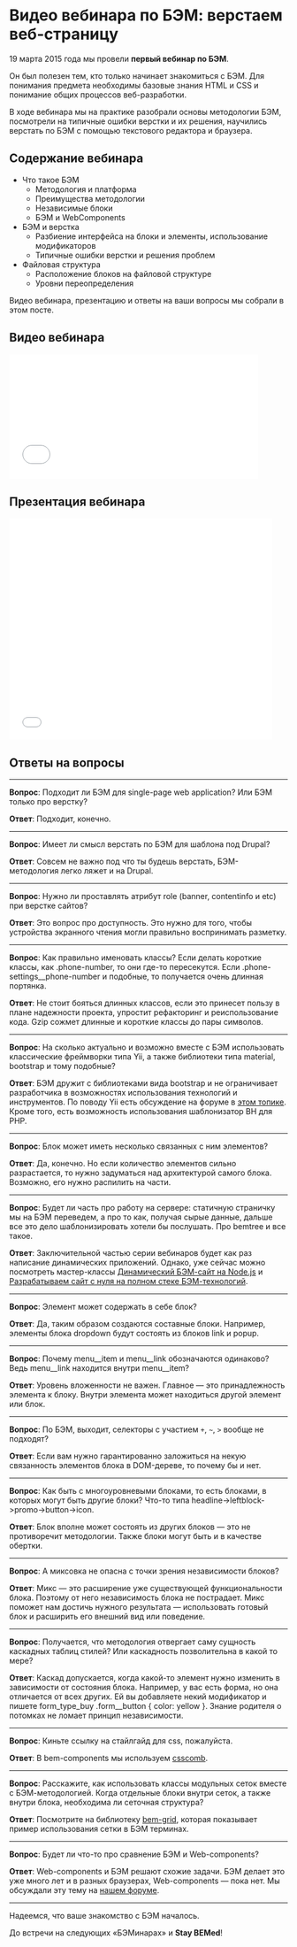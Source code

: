 # Видео вебинара по БЭМ: верстаем веб-страницу

19 марта 2015 года мы провели **первый вебинар по БЭМ**.

Он был полезен тем, кто только начинает знакомиться с БЭМ. Для понимания предмета необходимы базовые знания HTML и CSS и понимание общих процессов веб-разработки.

В ходе вебинара мы на практике разобрали основы методологии БЭМ, посмотрели на типичные ошибки верстки и их решения, научились верстать по БЭМ с помощью текстового редактора и браузера.

## Содержание вебинара

  * Что такое БЭМ
    * Методология и платформа
    * Преимущества методологии
    * Независимые блоки
    * БЭМ и WebComponents
  * БЭМ и верстка
    * Разбиение интерфейса на блоки и элементы, использование модификаторов
    * Типичные ошибки верстки и решения проблем
  * Файловая структура
    * Расположение блоков на файловой структуре
    * Уровни переопределения

Видео вебинара, презентацию и ответы на ваши вопросы мы собрали в этом посте.

##  Видео вебинара

<iframe width="450" height="225" src="//video.yandex.ru/iframe/ya-events/ymhuo1p6qu.5220/" frameborder="0" allowfullscreen="1"></iframe>

##  Презентация вебинара

<iframe src="//www.slideshare.net/slideshow/embed_code/46612303" width="476" height="400" frameborder="0" marginwidth="0" marginheight="0" scrolling="no"></iframe>

## Ответы на вопросы

------
**Вопрос**: Подходит ли БЭМ для single-page web application? Или БЭМ только про верстку?

**Ответ**: Подходит, конечно.

------
**Вопрос**: Имеет ли смысл верстать по БЭМ для шаблона под Drupal?

**Ответ**: Совсем не важно под что ты будешь верстать, БЭМ-методология легко ляжет и на Drupal.

------
**Вопрос**: Нужно ли проставлять атрибут role (banner, contentinfo и etc) при верстке сайтов?

**Ответ**: Это вопрос про доступность. Это нужно для того, чтобы устройства экранного чтения могли правильно воспринимать разметку.

------
**Вопрос**: Как правильно именовать классы? Если делать короткие классы, как .phone-number, то они где-то пересекутся. Если .phone-settings__phone-number и подобные, то получается очень длинная портянка.

**Ответ**: Не стоит бояться длинных классов, если это принесет пользу в плане надежности проекта, упростит рефакторинг и реиспользование кода. Gzip сожмет длинные и короткие классы до пары символов.

------
**Вопрос**: На сколько актуально и возможно вместе с БЭМ использовать классические фреймворки типа Yii, а также библиотеки типа material, bootstrap и тому подобные?

**Ответ**: БЭМ дружит с библиотеками вида bootstrap и не ограничивает разработчика в возможностях использования технологий и инструментов. По поводу Yii есть обсуждение на форуме в [этом топике](https://ru.bem.info/forum/issues/45/). Кроме того, есть возможность использования шаблонизатор ВH для PHP.

------
**Вопрос**: Блок может иметь несколько связанных с ним элементов?

**Ответ**: Да, конечно. Но если количество элементов сильно разрастается, то нужно задуматься над архитектурой самого блока. Возможно, его нужно распилить на части.

------
**Вопрос**: Будет ли часть про работу на сервере: статичную страничку мы на БЭМ переведем, а про то как, получая сырые данные, дальше все это дело шаблонизировать хотели бы послушать. Про bemtree и все такое.

**Ответ**: Заключительной частью серии вебинаров будет как раз написание динамических приложений. Однако, уже сейчас можно посмотреть мастер-классы [Динамический БЭМ-сайт на Node.js](https://events.yandex.ru/lib/talks/1413/) и [Разрабатываем сайт с нуля на полном стеке БЭМ-технологий](https://ru.bem.info/talks/bemup-moscow-2014/#Мастер-класс-Разрабатываем-сайт-с-нуля-на-полном-стеке-БЭМ-технологий--Жека-Константинов-Дима-Белицкий-Слава-Аристов).

------
**Вопрос**: Элемент может содержать в себе блок?

**Ответ**: Да, таким образом создаются составные блоки. Например, элементы блока dropdown будут состоять из блоков link и popup.

------
**Вопрос**: Почему menu__item и menu__link обозначаются одинаково? Ведь menu__link находится внутри menu__item?

**Ответ**: Уровень вложенности не важен. Главное — это принадлежность элемента к блоку. Внутри элемента может находиться другой элемент или блок.

------
**Вопрос**: По БЭМ, выходит, селекторы с участием `+`, `~`, `>` вообще не подходят?

**Ответ**: Если вам нужно гарантированно заложиться на некую связанность элементов блока в DOM-дереве, то почему бы и нет.

------
**Вопрос**: Как быть с многоуровневыми блоками, то есть блоками, в которых могут быть другие блоки? Что-то типа headline->leftblock->promo->button->icon.

**Ответ**: Блок вполне может состоять из других блоков — это не противоречит методологии. Также блоки могут быть и в качестве обертки.

------
**Вопрос**: А миксовка не опасна с точки зрения независимости блоков?

**Ответ**: Микс — это расширение уже существующей функциональности блока. Поэтому от него независимость блока не пострадает. Микс поможет нам достичь нужного результата — использовать готовый блок и расширить его внешний вид или поведение.

------
**Вопрос**: Получается, что методология отвергает саму сущность каскадных таблиц стилей? Или каскадность позволительна в какой то мере?

**Ответ**: Каскад допускается, когда какой-то элемент нужно изменить в зависимости от состояния блока. Например, у вас есть форма, но она отличается от всех других. Ей вы добавляете некий модификатор и пишете form_type_buy .form__button { color: yellow }. Знание родителя о потомках не ломает принцип независимости.

------
**Вопрос**: Киньте ссылку на стайлгайд для css, пожалуйста.

**Ответ**: В bem-components мы используем [csscomb](https://github.com/bem/bem-components/blob/v2/.csscomb.json).

------
**Вопрос**: Расскажите, как использовать классы модульных сеток вместе с БЭМ-методологией. Когда отдельные блоки внутри сеток, а также внутри блока, необходима ли сеточная структура?

**Ответ**: Посмотрите на библиотеку [bem-grid](https://ru.bem.info/built-with-b/#bem-grid-1), которая показывает пример использования сетки в БЭМ терминах.

------
**Вопрос**: Будет ли что-то про сравнение БЭМ и Web-components?

**Ответ**: Web-components и БЭМ решают схожие задачи. БЭМ делает это уже много лет и в разных браузерах, Web-components — пока нет. Мы обсуждали эту тему на [нашем форуме](https://ru.bem.info/forum/issues/301/).

------

Надеемся, что ваше знакомство с БЭМ началось.

До встречи на следующих «БЭМинарах» и **Stay BEMed**!
